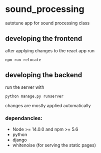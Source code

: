# sound_processing
autotune app for sound processing class

## developing the frontend

after applying changes to the react app run 

    npm run relocate

## developing the backend

run the server with 

    python manage.py runserver

changes are mostly applied automatically

### dependancies:
 - Node >= 14.0.0 and npm >= 5.6
 - python
 - django
 - whitenoise (for serving the static pages)
